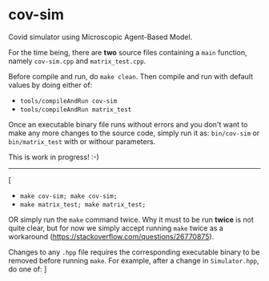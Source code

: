 # cov-sim
Covid simulator using Microscopic Agent-Based Model.

For the time being, there are **two** source files containing a `main` function, namely `cov-sim.cpp` and `matrix_test.cpp`.

Before compile and run, do `make clean`. Then compile and run with default values by doing either of:

- `tools/compileAndRun cov-sim`
- `tools/compileAndRun matrix_test`

Once an executable binary file runs without errors and you don't want to make any more changes to the source code, simply run it as: `bin/cov-sim` or `bin/matrix_test` with or withour parameters.

This is work in progress! :-)

---

[ 

- `make cov-sim; make cov-sim;`
- `make matrix_test; make matrix_test;`

OR simply run the `make` command twice. Why it must to be run **twice** is not quite clear, but for now we simply accept running `make` twice as a workaround (https://stackoverflow.com/questions/26770875).

Changes to any `.hpp` file requires the corresponding executable binary to be removed before running `make`. For example, after a change in `Simulator.hpp`, do one of: ]